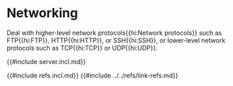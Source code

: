 # Networking

Deal with higher-level network protocols{{hi:Network protocols}} such as FTP{{hi:FTP}}, HTTP{{hi:HTTP}}, or SSH{{hi:SSH}}, or lower-level network protocols such as TCP{{hi:TCP}} or UDP{{hi:UDP}}.

{{#include server.incl.md}}

{{#include refs.incl.md}}
{{#include ../../refs/link-refs.md}}
